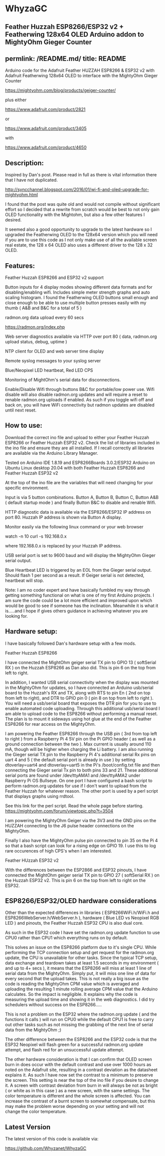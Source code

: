 # WhyzaGC
Feather Huzzah ESP8266/ESP32 v2 + Featherwing 128x64 OLED Arduino addon to MightyOhm Gieger Counter
---
permlink: /README.md/
title: README
---

Arduino code for the Adafruit Feather HUZZAH ESP8266 & ESP32 v2 with Adafruit Featherwing 128x64 OLED to interface with the MightyOhm Gieger Counter

https://mightyohm.com/blog/products/geiger-counter/

plus either

https://www.adafruit.com/product/2821

or

https://www.adafruit.com/product/3405

with 

https://www.adafruit.com/product/4650

## Description:

Inspired by Dan's post. Please read in full as there is vital information there that I have not duplicated.

http://syncchannel.blogspot.com/2016/01/wi-fi-and-oled-upgrade-for-mightyohm.html

I found that the post was quite old and would not compile without significant effort so I decided that a rewrite from scratch would be best to not only gain OLED functionality with the Mightohm, but also a few other features I desired. 

It seemed also a good opportunity to upgrade to the latest hardware so I upgraded the Featherwing OLED to the 128x64 version which you will need if you are to use this code as I not only make use of all the available screen real estate, the 128 x 64 OLED also uses a different driver to the 128 x 32 OLED.

## Features:

Feather Huzzah ESP8266 and ESP32 v2 support

Button inputs for 4 display modes showing different data formats and for disabling/enabling wifi. Includes simple meter strength graphs and auto scaling histogram. I found the Featherwing OLED buttons small enough and close enough to be able to use multiple button presses easily with my thumb ( A&B and B&C for a total of 5 )

radmon.org data upload every 60 secs

https://radmon.org/index.php

Web server diagnostics  available via HTTP over port 80 ( data, radmon.org upload status, debug, uptime )

NTP client for OLED and web server time display

Remote syslog messages to your syslog server

Blue/Neopixel LED heartbeat, Red LED CPS

Monitoring of MightOhm's serial data for disconnections.

Enable/Disable Wifi through buttons B&C for portable/low power use. Wifi disable will also disable radmon.org updates and will require a reset to renable radmon.org uploads if enabled. As such if you toggle wifi off and back on, you will have WiFi connectivity but radmon updates are disabled until next reset.

## How to use:

Download the correct ino file and upload to either your Feather Huzzah ESP8266 or Feather Huzzah ESP32 v2. Check the list of libraries included in the ino file and ensure they are all installed.
If I recall correctly all libraries are available via the Arduino Library Manager.

Tested on Arduino IDE 1.8.19 and ESP8266Boards 3.0.2/ESP32 Arduino on Ubuntu Linux desktop 20.04 with both Feather Huzzah ESP8266 and Feather Huzzah ESP32 v2

At the top of the ino file are the variables that will need changing for your specific environment.

Input is via 5 button combinations. Button A, Button B, Button C, Button A&B ( default startup mode ) and finally Button B&C to disable and renable Wifi.

HTTP diagnostic data is available via the ESP8266/ESP32 IP address on port 80. Huzzah IP address is shown via Button A display.

Monitor easily via the following linux command or your web browser

watch -n 10 curl -s 192.168.0.x

where 192.168.0.x is replaced by your Huzzah IP address.

USB serial port is set to 9600 baud and will display the MightyOhm Gieger serial output.

Blue Heartbeat LED is triggered by an EOL from the Gieger serial output. Should flash 1 per second as a result. If Geiger serial is not detected, heartbeat will stop.

Note: I am no coder expert and have basically fumbled my way through getting something functional on what is one of my first Arduino projects. I am sure the code could be a lot more efficient and improved upon which would be good to see if someone has the inclination. Meanwhile it is what it is.....and I hope if gives others guidance in achieving whatever you are looking for.

## Hardware setup:

I have basically followed Dan's hardware setup with a few mods.

Feather Huzzah ESP8266

I have connected the MightOhm geiger serial TX pin to GPIO 13 ( softSerial RX ) on the Huzzah ESP8266 as Dan also did. This is pin 6 on the top from left to right.

In addition, I wanted USB serial connectivity when the display was mounted in the MightyOhm for updates, so I have connected an Arduino usb/serial board to the Huzzah's RX and TX, along with RTS to pin En ( 2nd on top from left to right), and DTR to GPIO pin 0 ( pin 8 on top from left to right ).
You will need a usb/serial board that exposes the DTR pin for you to use to enable automated code uploading. Through this additional usb/serial board I am able to upload code to the ESP8266 without performing a manual reset. The plan is to mount it sideways using hot glue at the end of the Feather ESP8266 for rear access on the MightyOhm.

I am powering the Feather ESP8266 through the USB pin ( 3rd from top left to right ) from a Raspberry Pi 4 5V pin on the Pi GPIO header ( as well as a ground connection between the two ). Max current is usually around 110 mA, though will be higher when charging the Li battery.
I am also running the Gieger serial TX pin to the Raspberry Pi 4's additional serial Rx pins on uart 4 and 5 ( the default serial port is already in use ) by setting dtoverlay=uart4 and dtoverlay=uart5 in the Pi's /boot/config.txt file and then connecting the Gieger serial Tx pin to both pins 33 and 21. These additional serial ports are found under /dev/ttyAMA1 and /dev/ttyAMA2 under Raspberry Pi OS Bullseye.
On one port I have configured a bash script to perform radmon.org updates for use if I don't want to upload from the Feather Huzzah for whatever reason. The other port is used by a perl script that displays graphs using rrdtool.

See this link for the perl script. Read the whole page before starting.
https://mightyohm.com/forum/viewtopic.php?t=3504

I am powering the MightyOhm Geiger via the 3V3 and the GND pins on the HUZZAH connecting to the J6 pulse header connections on the MightyOhm.

Finally I also have the MightyOhm pulse pin connected to pin 35 on the Pi 4 so that a bash script can look for a rising edge on GPIO 19. I use this to log rare occurences of high CPS's when I am interested.

Feather HUzzah ESP32 v2

With the differences between the ESP2866 and ESP32 pinouts, I have connected the MightOhm geiger serial TX pin to GPIO 27 ( softSerial RX ) on the Huzzah ESP32 v2. This is pin 6 on the top from left to right on the ESP32.

## ESP8266/ESP32/OLED hardware considerations

Other than the expected differences in libraries ( ESP8266WiFi.h/WiFi.h and ESP8266WebServer.h/WebServer.h ), hardware ( Blue LED vs Neopixel RGB LED ) and pinouts, the Feather Huzzah ESP32 CPU is also dual core.

As such in the ESP32 code I have set the radmon.org update function to use CPU0 rather than CPU1 which everything runs on by default. 

This solves an issue on the ESP8266 platform due to it's single CPU. While performing the TCP connection setup and get request for the radmon.org update, the CPU is unavailable for other tasks. Since the typical TCP setup, data exchange and teardown takes at least 1.5 seconds in my environment ( and up to 4+ secs ), it means that the ESP8266 will miss at least 1 line of serial data from the MightyOhm. Simply put, it will miss one line of data for every second that the upload takes. This is not really a big issue as the code is reading the MightyOhm CPM value which is averaged and uploading the resulting 1 minute rolling average CPM value that the Arduino calculates. So the impact is negligible. It explains why the code is measuring the upload time and showing it in the web diagnostics. I did try schedulers without success on the ESP8266.....

This is not a problem on the ESP32 where the radmon.org update ( and the functions it calls ) will run on CPU0 while the default CPU1 is free to carry out other tasks such as not missing the grabbing of the next line of serial data from the MightyOhm ;)

The other difference between the ESP8266 and the ESP32 code is that the ESP32 Neopixel will flash green for a successful radmon.org update attempt, and flash red for an unsuccessful update attempt.

The other hardware consideration is that I can confirm that OLED screen burn in does occur with the default contrast and use over 1000 hours as noted on the Adafruit site, resulting in a contrast deviation as the datasheet explains it. As such I have now set the contrast to a minimum to preserve the screen. This setting is near the top of the ino file if you desire to change it. A screen with contrast deviation from burn in will always be not as bright ( or white as in this case ) as a new screen, with the same settings. The color temperature is different and the whole screen is affected. You can increase the contrast of a burnt screen to somewhat compensate, but this may make the problem worse depending on your setting and will not change the color temperature.

## Latest Version

The latest version of this code is available via:

https://github.com/Whyzanet/WhyzaGC
